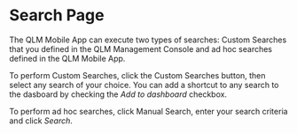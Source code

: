 # Search Page

The QLM Mobile App can execute two types of searches: Custom Searches that you defined in the QLM Management Console and ad hoc searches defined in the QLM Mobile App.

To perform Custom Searches, click the Custom Searches button, then select any search of your choice. You can add a shortcut to any search to the dasboard by checking the _Add to dashboard_ checkbox.

To perform ad hoc searches, click Manual Search, enter your search criteria and click _Search_.
